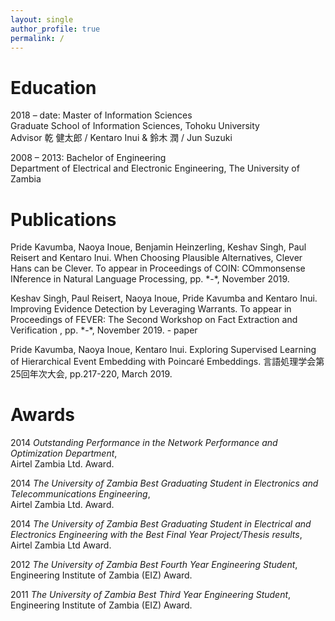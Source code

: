```yaml
---
layout: single
author_profile: true
permalink: /
---
```


# Education

<p>2018 &ndash; date: Master of Information Sciences <br />
  Graduate School of Information Sciences, Tohoku University <br />
  Advisor 乾 健太郎 / Kentaro Inui &amp; 鈴木 潤 / Jun Suzuki</p>
<p>2008 &ndash; 2013: Bachelor of Engineering <br />
  Department of Electrical and Electronic Engineering, The University of Zambia</p>

# Publications

<p>Pride Kavumba, Naoya Inoue, Benjamin Heinzerling, Keshav Singh, Paul Reisert and Kentaro Inui. When Choosing
  Plausible
  Alternatives, Clever Hans can be Clever. To appear in Proceedings of COIN: COmmonsense INference in Natural Language
  Processing, pp. *-*, November 2019.</p>

<p>Keshav Singh, Paul Reisert, Naoya Inoue, Pride Kavumba and Kentaro Inui. Improving Evidence Detection by
  Leveraging Warrants. To appear in Proceedings of FEVER: The Second Workshop on Fact Extraction and Verification , pp.
  *-*, November 2019.
  - paper
</p>
<p>Pride Kavumba, Naoya Inoue, Kentaro Inui.
  Exploring Supervised Learning of Hierarchical Event Embedding with Poincaré Embeddings.
  言語処理学会第25回年次大会, pp.217-220, March 2019.</p>

# Awards

<p>2014 <em>Outstanding Performance in the Network Performance and
    Optimization Department</em>,<br /> Airtel Zambia Ltd. Award.
</p>
<p>2014 <em>The University of Zambia Best Graduating Student in Electronics and
    Telecommunications Engineering</em>,<br />
  Airtel Zambia Ltd. Award.
</p>
<p>2014 <em>The University of Zambia Best Graduating Student in Electrical and Electronics
    Engineering with the Best Final Year Project/Thesis results</em>,<br />
  Airtel Zambia Ltd Award.</p>
<p>2012 <em>The University of Zambia Best Fourth Year
    Engineering Student</em>,<br />
  Engineering Institute of Zambia (EIZ) Award.</p>
<p>2011 <em>The University of Zambia Best Third Year
    Engineering Student</em>,<br />
  Engineering Institute of Zambia (EIZ) Award.</p>
